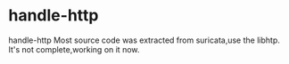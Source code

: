 # handle-http
handle-http
Most source code was extracted from suricata,use the libhtp.
It's not complete,working on it now.
